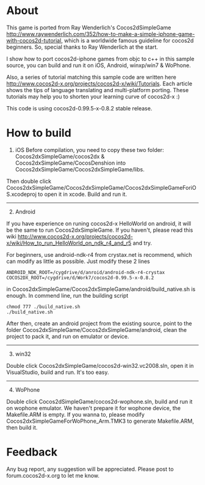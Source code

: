 About
===========
This game is ported from Ray Wenderlich's Cocos2dSimpleGame http://www.raywenderlich.com/352/how-to-make-a-simple-iphone-game-with-cocos2d-tutorial, which is a worldwide famous guideline for cocos2d beginners. So, special thanks to Ray Wenderlich at the start.

I show how to port cocos2d-iphone games from objc to c++ in this sample source, you can build and run it on iOS, Android, winxp/win7 & WoPhone.

Also, a series of tutorial matching this sample code are written here http://www.cocos2d-x.org/projects/cocos2d-x/wiki/Tutorials. Each article shows the tips of language translating and multi-platform porting. These tutorials may help you to shorten your learning curve of cocos2d-x :)

This code is using cocos2d-0.99.5-x-0.8.2 stable release.

How to build
===========

1. iOS
Before compilation, you need to copy these two folder: Cocos2dxSimpleGame/cocos2dx & Cocos2dxSimpleGame/CocosDenshion into Cocos2dxSimpleGame/Cocos2dxSimpleGame/libs.

Then double click Cocos2dxSimpleGame/Cocos2dxSimpleGame/Cocos2dxSimpleGameForiOS.xcodeproj to open it in xcode. Build and run it.

___________

2. Android

If you have experience on runing cocos2d-x HelloWorld on android, it will be the same to run Cocos2dxSimpleGame. If you haven't, please read this wiki http://www.cocos2d-x.org/projects/cocos2d-x/wiki/How_to_run_HelloWorld_on_ndk_r4_and_r5 and try.

For beginners, use android-ndk-r4 from crystax.net is recommend, which can modify as little as possible. Just modify these 2 lines 
	
	ANDROID_NDK_ROOT=/cygdrive/d/anroid/android-ndk-r4-crystax
	COCOS2DX_ROOT=/cygdrive/d/Work7/cocos2d-0.99.5-x-0.8.2
	
in Cocos2dxSimpleGame/Cocos2dxSimpleGame/android/build_native.sh is enough.  In commend line, run the building script

	chmod 777 ./build_native.sh
	./build_native.sh

After then, create an android project from the existing source, point to the folder Cocos2dxSimpleGame/Cocos2dxSimpleGame/android, clean the project to pack it, and run on emulator or device.

___________

3. win32

Double click Cocos2dxSimpleGame/cocos2d-win32.vc2008.sln, open it in VisualStudio, build and run. It's too easy.

___________

4. WoPhone

Double click Cocos2dSimpleGame/cocos2d-wophone.sln, build and run it on wophone emulator. We haven't prepare it for wophone device, the Makefile.ARM is empty. If you wanna to, please modify Cocos2dxSimpleGameForWoPhone_Arm.TMK3 to generate Makefile.ARM, then build it.

Feedback
===========
Any bug report, any suggestion will be appreciated. Please post to forum.cocos2d-x.org to let me know. 

